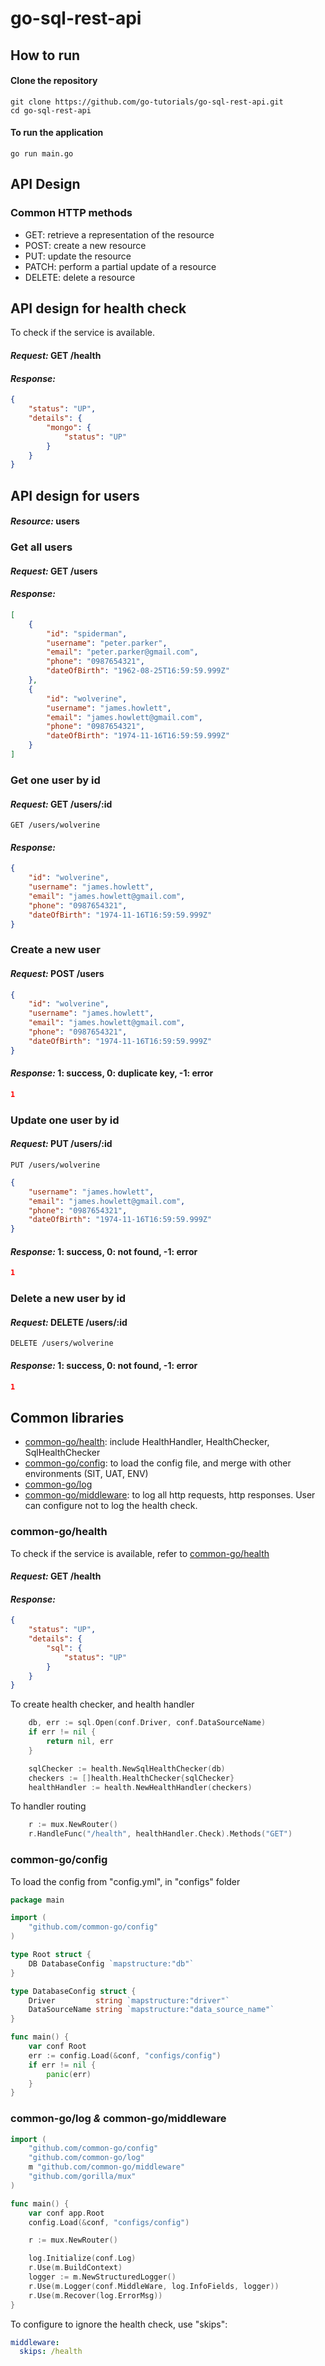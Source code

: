 # go-sql-rest-api

## How to run
#### Clone the repository
```shell
git clone https://github.com/go-tutorials/go-sql-rest-api.git
cd go-sql-rest-api
```

#### To run the application
```shell
go run main.go
```

## API Design
### Common HTTP methods
- GET: retrieve a representation of the resource
- POST: create a new resource
- PUT: update the resource
- PATCH: perform a partial update of a resource
- DELETE: delete a resource

## API design for health check
To check if the service is available.
#### *Request:* GET /health
#### *Response:*
```json
{
    "status": "UP",
    "details": {
        "mongo": {
            "status": "UP"
        }
    }
}
```

## API design for users
#### *Resource:* users

### Get all users
#### *Request:* GET /users
#### *Response:*
```json
[
    {
        "id": "spiderman",
        "username": "peter.parker",
        "email": "peter.parker@gmail.com",
        "phone": "0987654321",
        "dateOfBirth": "1962-08-25T16:59:59.999Z"
    },
    {
        "id": "wolverine",
        "username": "james.howlett",
        "email": "james.howlett@gmail.com",
        "phone": "0987654321",
        "dateOfBirth": "1974-11-16T16:59:59.999Z"
    }
]
```

### Get one user by id
#### *Request:* GET /users/:id
```shell
GET /users/wolverine
```
#### *Response:*
```json
{
    "id": "wolverine",
    "username": "james.howlett",
    "email": "james.howlett@gmail.com",
    "phone": "0987654321",
    "dateOfBirth": "1974-11-16T16:59:59.999Z"
}
```

### Create a new user
#### *Request:* POST /users 
```json
{
    "id": "wolverine",
    "username": "james.howlett",
    "email": "james.howlett@gmail.com",
    "phone": "0987654321",
    "dateOfBirth": "1974-11-16T16:59:59.999Z"
}
```
#### *Response:* 1: success, 0: duplicate key, -1: error
```json
1
```

### Update one user by id
#### *Request:* PUT /users/:id
```shell
PUT /users/wolverine
```
```json
{
    "username": "james.howlett",
    "email": "james.howlett@gmail.com",
    "phone": "0987654321",
    "dateOfBirth": "1974-11-16T16:59:59.999Z"
}
```
#### *Response:* 1: success, 0: not found, -1: error
```json
1
```

### Delete a new user by id
#### *Request:* DELETE /users/:id
```shell
DELETE /users/wolverine
```
#### *Response:* 1: success, 0: not found, -1: error
```json
1
```

## Common libraries
- [common-go/health](https://github.com/common-go/health): include HealthHandler, HealthChecker, SqlHealthChecker
- [common-go/config](https://github.com/common-go/config): to load the config file, and merge with other environments (SIT, UAT, ENV)
- [common-go/log](https://github.com/common-go/log)
- [common-go/middleware](https://github.com/common-go/middleware): to log all http requests, http responses. User can configure not to log the health check.

### common-go/health
To check if the service is available, refer to [common-go/health](https://github.com/common-go/health)
#### *Request:* GET /health
#### *Response:*
```json
{
    "status": "UP",
    "details": {
        "sql": {
            "status": "UP"
        }
    }
}
```
To create health checker, and health handler
```go
	db, err := sql.Open(conf.Driver, conf.DataSourceName)
	if err != nil {
		return nil, err
	}

	sqlChecker := health.NewSqlHealthChecker(db)
	checkers := []health.HealthChecker{sqlChecker}
	healthHandler := health.NewHealthHandler(checkers)
```

To handler routing
```go
	r := mux.NewRouter()
	r.HandleFunc("/health", healthHandler.Check).Methods("GET")
```

### common-go/config
To load the config from "config.yml", in "configs" folder
```go
package main

import (
	"github.com/common-go/config"
)

type Root struct {
	DB DatabaseConfig `mapstructure:"db"`
}

type DatabaseConfig struct {
	Driver         string `mapstructure:"driver"`
	DataSourceName string `mapstructure:"data_source_name"`
}

func main() {
	var conf Root
	err := config.Load(&conf, "configs/config")
	if err != nil {
		panic(err)
	}
}
```

### common-go/log *&* common-go/middleware
```go
import (
	"github.com/common-go/config"
	"github.com/common-go/log"
	m "github.com/common-go/middleware"
	"github.com/gorilla/mux"
)

func main() {
	var conf app.Root
	config.Load(&conf, "configs/config")

	r := mux.NewRouter()

	log.Initialize(conf.Log)
	r.Use(m.BuildContext)
	logger := m.NewStructuredLogger()
	r.Use(m.Logger(conf.MiddleWare, log.InfoFields, logger))
	r.Use(m.Recover(log.ErrorMsg))
}
```
To configure to ignore the health check, use "skips":
```yaml
middleware:
  skips: /health
```
